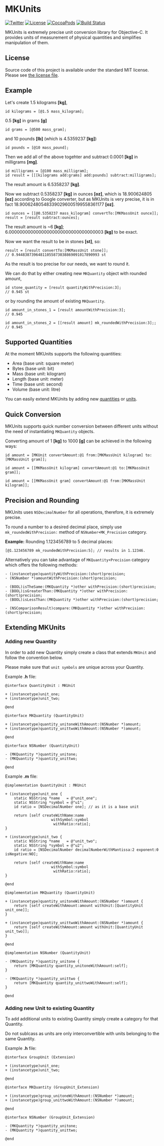 # MKUnits

[![Twitter](https://img.shields.io/badge/contact-@MichalKonturek-blue.svg?style=flat)](http://twitter.com/michalkonturek)
[![License](https://img.shields.io/badge/license-MIT-blue.svg?style=flat)](https://github.com/michalkonturek/MKUnits/blob/master/LICENSE)
[![CocoaPods](https://img.shields.io/cocoapods/v/MKUnits.svg?style=flat)](https://github.com/michalkonturek/MKUnits)
[![Build Status](http://img.shields.io/travis/michalkonturek/MKUnits.svg?style=flat)](https://travis-ci.org/michalkonturek/MKUnits)

<!--[![License MIT](https://go-shields.herokuapp.com/license-MIT-blue.png)](https://github.com/michalkonturek/MKUnits/blob/master/LICENSE)
[![Build Platform](https://cocoapod-badges.herokuapp.com/p/MKUnits/badge.png)](https://github.com/michalkonturek/MKUnits)
[![Build Version](https://cocoapod-badges.herokuapp.com/v/MKUnits/badge.png)](https://github.com/michalkonturek/MKUnits)
[![Build Status](https://travis-ci.org/michalkonturek/MKUnits.png?branch=master)](https://travis-ci.org/michalkonturek/MKUnits)-->

MKUnits is extremely precise unit conversion library for Objective-C. It provides units of measurement of physical quantities and simplifies manipulation of them.


## License

Source code of this project is available under the standard MIT license. Please see [the license file][LICENSE].

[PODS]:http://cocoapods.org/
[LICENSE]:https://github.com/michalkonturek/MKUnits/blob/master/LICENSE


## Example

Let's create 1.5 kilograms **[kg]**,

```objc
id kilograms = [@1.5 mass_kilogram];
```

0.5 **[kg]** in grams **[g]** 

```objc
id grams = [@500 mass_gram];
```

and 10 pounds **[lb]** (which is 4.5359237 **[kg]**)
<!--and 4.5359237 **[kg]** in pounds **[lb]**.-->

```objc
id pounds = [@10 mass_pound];
```

Then we add all of the above togehter and subtract 0.0001 **[kg]** in milligrams **[mg]**.

```objc
id milligrams = [@100 mass_milligram];
id result = [[[kilograms add:grams] add:pounds] subtract:milligrams];
```

The result amount is 6.5358237 **[kg]**.

Now we subtract 0.5358237 **[kg]** in ounces **[oz]**, which is 18.900624805 **[oz]** according to Google converter, but as MKUnits is very precise, it is in fact 18.900624805483390296005199558361177 **[oz]**.

```objc
id ounces = [[@0.5358237 mass_kilogram] convertTo:[MKMassUnit ounce]];
result = [result subtract:ounces];
```

The result amount is ~6 **[kg]**; 6.00000000000000000000000000000000003 **[kg]** to be exact.

Now we want the result to be in stones **[st]**, so:

```objc
result = [result convertTo:[MKMassUnit stone]];
// 0.94483873964811055873038869091017890993 st
```

As the result is too precise for our needs, we want to round it.

We can do that by either creating new `MKQuantity` object with rounded amount,

```objc
id stone_quantity = [result quantityWithPrecision:3];
// 0.945 st
```

or by rounding the amount of existing `MKQuantity`.

```objc
id amount_in_stones_1 = [result amountWithPrecision:3];
// 0.945

id amount_in_stones_2 = [[result amount] mk_roundedWithPrecision:3];;
// 0.945
```

## Supported Quantities 

At the moment MKUnits supports the following quantities:

* Area (base unit: square meter)
* Bytes (base unit: bit) 
* Mass (base unit: kilogram)
* Length (base unit: meter)
* Time (base unit: second)
* Volume (base unit: litre)

You can easily extend MKUnits by adding new [quantities](#new-quantity) or [units](#new-unit).


## Quick Conversion

MKUnits supports quick number conversion between different units 
without the need of instantiating `MKQuantity` objects.

Converting amount of 1 **[kg]** to 1000 **[g]** can be achieved in the following ways:

```objc
id amount = [MKUnit convertAmount:@1 from:[MKMassUnit kilogram] to:[MKMassUnit gram]];

id amount = [[MKMassUnit kilogram] convertAmount:@1 to:[MKMassUnit gram]];

id amount = [[MKMassUnit gram] convertAmount:@1 from:[MKMassUnit kilogram]];
```


## Precision and Rounding

MKUnits uses `NSDecimalNumber` for all operations, therefore, it is extremely precise. 

To round a number to a desired decimal place, simply use `mk_roundedWithPrecision:` method of `NSNumber+MK_Precision` category. 

**Example:** Rounding 1.123456789 to 5 decimal places:

```objc
[@1.123456789 mk_roundedWithPrecision:5]; // results in 1.12346.
```

Alternatively you can take advantage of `MKQuantity+Precision` category which offers
the following methods:

```objc
- (instancetype)quantityWithPrecision:(short)precision;
- (NSNumber *)amountWithPrecision:(short)precision;

- (BOOL)isTheSame:(MKQuantity *)other withPrecision:(short)precision;
- (BOOL)isGreaterThan:(MKQuantity *)other withPrecision:(short)precision;
- (BOOL)isLessThan:(MKQuantity *)other withPrecision:(short)precision;

- (NSComparisonResult)compare:(MKQuantity *)other withPrecision:(short)precision;
```


## Extending MKUnits

### <a name="new-quantity"></a>Adding new Quantity

In order to add new Quantity simply create a class that extends `MKUnit` and follow the convention below.

Please make sure that `unit symbols` are unique across your Quantity.


Example **.h** file:

```objc
@interface QuantityUnit : MKUnit

+ (instancetype)unit_one;
+ (instancetype)unit_two;

@end

@interface MKQuantity (QuantityUnit)

+ (instancetype)quantity_unitoneWithAmount:(NSNumber *)amount;
+ (instancetype)quantity_unittwoWithAmount:(NSNumber *)amount;

@end

@interface NSNumber (QuantityUnit)

- (MKQuantity *)quantity_unitone;
- (MKQuantity *)quantity_unittwo;

@end
```

Example **.m** file:

```objc
@implementation QuantityUnit : MKUnit

+ (instancetype)unit_one {
    static NSString *name   = @"unit_one";
    static NSString *symbol = @"u1";
    id ratio = [NSDecimalNumber one]; // as it is a base unit
    
    return [self createWithName:name
                     withSymbol:symbol
                      withRatio:ratio];
}

+ (instancetype)unit_two {
    static NSString *name   = @"unit_two";
    static NSString *symbol = @"u2";
    id ratio = [NSDecimalNumber decimalNumberWithMantissa:2 exponent:0 isNegative:NO];
    
    return [self createWithName:name
                     withSymbol:symbol
                      withRatio:ratio];
}

@end

@implementation MKQuantity (QuantityUnit)

+ (instancetype)quantity_unitoneWithAmount:(NSNumber *)amount {
	return [self createWithAmount:amount withUnit:[QuantityUnit unit_one]];
}

+ (instancetype)quantity_unittwoWithAmount:(NSNumber *)amount {
	return [self createWithAmount:amount withUnit:[QuantityUnit unit_two]];
}

@end

@implementation NSNumber (QuantityUnit)

- (MKQuantity *)quantity_unitone {
	return [MKQuantity quantity_unitoneWithAmount:self];
}

- (MKQuantity *)quantity_unittwo {
	return [MKQuantity quantity_unittwoWithAmount:self];
}

@end
```


### <a name="new-unit"></a>Adding new Unit to existing Quantity

To add additional units to existing Quantity simply create a category for that Quantity.

Do not sublcass as units are only interconvertible with units belonging to the same Quantity.

Example **.h** file:

```objc
@interface GroupUnit (Extension)

+ (instancetype)unit_one;
+ (instancetype)unit_two;

@end

@interface MKQuantity (GroupUnit_Extension)

+ (instancetype)group_unitoneWithAmount:(NSNumber *)amount;
+ (instancetype)group_unittwoWithAmount:(NSNumber *)amount;

@end

@interface NSNumber (GroupUnit_Extension)

- (MKQuantity *)quantity_unitone;
- (MKQuantity *)quantity_unittwo;

@end
```
<!--
- - - 

[![Bitdeli Badge](https://d2weczhvl823v0.cloudfront.net/michalkonturek/mkunits/trend.png)](https://bitdeli.com/free "Bitdeli Badge")
-->


